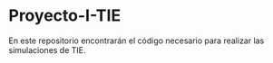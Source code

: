 # Proyecto-I-TIE

En este repositorio encontrarán el código necesario para realizar las simulaciones de TIE.
